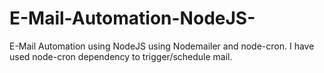 # E-Mail-Automation-NodeJS-
E-Mail Automation using NodeJS using Nodemailer and node-cron.
I have used node-cron dependency to trigger/schedule mail.
